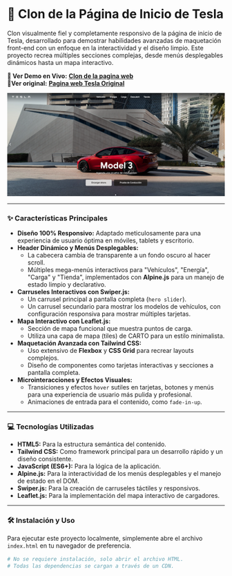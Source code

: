 ﻿# 🚗 Clon de la Página de Inicio de Tesla

Clon visualmente fiel y completamente responsivo de la página de inicio de Tesla, desarrollado para demostrar habilidades avanzadas de maquetación front-end con un enfoque en la interactividad y el diseño limpio. Este proyecto recrea múltiples secciones complejas, desde menús desplegables dinámicos hasta un mapa interactivo.

**🚀 Ver Demo en Vivo:** [**Clon de la pagina web**](https://AQUI_VA_EL_ENLACE_A_TU_DEMO) <br/>
**🚀Ver original:** [**Pagina web Tesla Original**](https://www.tesla.com/es_ES?redirect=no)

![Captura de pantalla del proyecto Tesla Clone](./img/image.png)

---

### ✨ Características Principales

- **Diseño 100% Responsivo:** Adaptado meticulosamente para una experiencia de usuario óptima en móviles, tablets y escritorio.
- **Header Dinámico y Menús Desplegables:**
  - La cabecera cambia de transparente a un fondo oscuro al hacer scroll.
  - Múltiples mega-menús interactivos para "Vehículos", "Energía", "Carga" y "Tienda", implementados con **Alpine.js** para un manejo de estado limpio y declarativo.
- **Carruseles Interactivos con Swiper.js:**
  - Un carrusel principal a pantalla completa (`hero slider`).
  - Un carrusel secundario para mostrar los modelos de vehículos, con configuración responsiva para mostrar múltiples tarjetas.
- **Mapa Interactivo con Leaflet.js:**
  - Sección de mapa funcional que muestra puntos de carga.
  - Utiliza una capa de mapa (tiles) de CARTO para un estilo minimalista.
- **Maquetación Avanzada con Tailwind CSS:**
  - Uso extensivo de **Flexbox** y **CSS Grid** para recrear layouts complejos.
  - Diseño de componentes como tarjetas interactivas y secciones a pantalla completa.
- **Microinteracciones y Efectos Visuales:**
  - Transiciones y efectos `hover` sutiles en tarjetas, botones y menús para una experiencia de usuario más pulida y profesional.
  - Animaciones de entrada para el contenido, como `fade-in-up`.

---

### 💻 Tecnologías Utilizadas

- **HTML5:** Para la estructura semántica del contenido.
- **Tailwind CSS:** Como framework principal para un desarrollo rápido y un diseño consistente.
- **JavaScript (ES6+):** Para la lógica de la aplicación.
- **Alpine.js:** Para la interactividad de los menús desplegables y el manejo de estado en el DOM.
- **Swiper.js:** Para la creación de carruseles táctiles y responsivos.
- **Leaflet.js:** Para la implementación del mapa interactivo de cargadores.

---

### 🛠️ Instalación y Uso

Para ejecutar este proyecto localmente, simplemente abre el archivo `index.html` en tu navegador de preferencia.

```bash
# No se requiere instalación, solo abrir el archivo HTML.
# Todas las dependencias se cargan a través de un CDN.
```
